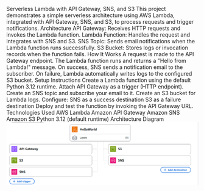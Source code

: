 Serverless Lambda with API Gateway, SNS, and S3
This project demonstrates a simple serverless architecture using AWS Lambda, integrated with API Gateway, SNS, and S3, to process requests and trigger notifications.
Architecture
API Gateway: Receives HTTP requests and invokes the Lambda function.
Lambda Function: Handles the request and integrates with SNS and S3.
SNS Topic: Sends email notifications when the Lambda function runs successfully.
S3 Bucket: Stores logs or invocation records when the function fails.
How It Works
A request is made to the API Gateway endpoint.
The Lambda function runs and returns a "Hello from Lambda!" message.
On success, SNS sends a notification email to the subscriber.
On failure, Lambda automatically writes logs to the configured S3 bucket.
Setup Instructions
Create a Lambda function using the default Python 3.12 runtime.
Attach API Gateway as a trigger (HTTP endpoint).
Create an SNS topic and subscribe your email to it.
Create an S3 bucket for Lambda logs.
Configure:
SNS as a success destination
S3 as a failure destination
Deploy and test the function by invoking the API Gateway URL.
Technologies Used
AWS Lambda
Amazon API Gateway
Amazon SNS
Amazon S3
Python 3.12 (default runtime)
Architecture Diagram
![Architecture Diagram](architecture-diagram.png)
